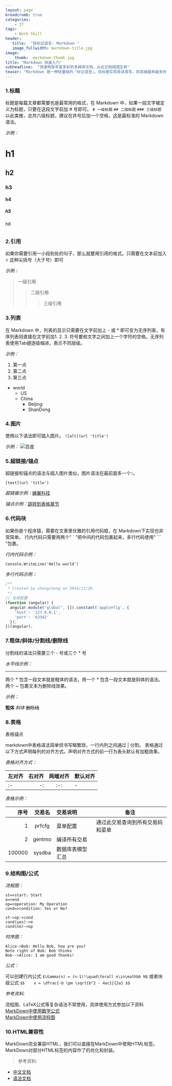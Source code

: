 ```yaml
---
layout: page
breadcrumb: true
categories:
    - IT
tags:
    - Work Skill
header:
   title:  "轻标记语言- Markdown "
   image_fullwidth: markdown-title.jpg
image:
    thumb:  markdown-thumb.jpg
title: "Markdown 快速入门"
subheadline:  "快速构架丰富多彩的多媒体文档，从此文档熠熠生辉"
teaser: "Markdown 是一种轻量级的「标记语言」，目标是实现易读易写，目前被越来越多的写作爱好者，撰稿者广泛使用。Markdown 的语法十分简单。常用的标记符号也不超过十个，这种相对于更为复杂的 HTML 标记语言来说，Markdown 可谓是十分轻量的，学习成本比较低。"
---
```


### 1.标题
标题是每篇文章都需要也是最常用的格式，在 Markdown 中，如果一段文字被定义为标题，只要在这段文字前加 # 号即可。
`# 一级标题`
`## 二级标题`
`### 三级标题`
以此类推，总共六级标题，建议在井号后加一个空格，这是最标准的 Markdown 语法。

*示例：*
<h1>h1</h1>
<h2>h2</h2>
<h3>h3</h3>
<h4>h4</h4>
<h5>h5</h5>
<h6>h6</h6>

### 2.引用
如果你需要引用一小段别处的句子，那么就要用引用的格式。只需要在文本前加入 &gt; 这种尖括号（大于号）即可

*示例：*
> 一级引用
>> 二级引用
>>> 三级引用

### 3.列表
在 Markdown 中，列表的显示只需要在文字前加上 - 或 * 即可变为无序列表，有序列表则直接在文字前加1. 2. 3. 符号要和文字之间加上一个字符的空格。无序列表使用Tab键逐级缩进，表示不同层级。

*示例：*

1. 第一点
2. 第二点
4. 第三点

+ world
    + US
    + China
        + Beijing
        + ShanDong
    
### 4.图片
使用以下语法即可插入图片。
`![alt](url 'title')`

*示例：*
![百度](//www.baidu.com/img/bd_logo1.png '百度搜索')

### 5.超链接/锚点
超链接和锚点的语法与插入图片类似，图片语法在最前面多一个`!`。

`[text](url 'title')`

*超链接示例：*[蝉翼科技](http://chanyikeji.com '北京蝉翼科技有限公司')

*锚点示例：*[跳转到表格章节](#table)

### 6.代码块
如果你是个程序猿，需要在文章里优雅的引用代码框，在 Markdown下实现也非常简单。
行内代码只需要用两个" ` "把中间的代码包裹起来，多行代码使用" ``` "包裹。

*行内代码示例：*

`Console.WriteLine('Hello world')`

*多行代码示例：*

``` js
/**
 * Created by zhangcheng on 2016/11/29.
 */
// 全局配置
(function (angular) {
  angular.module("global", []).constant('appConfig', {
    'host': '127.0.0.1',
    'port': '63342'
  });
})(angular);
```

### 7.粗体/斜体/分割线/删除线
分割线的语法只需要三个 - 号或三个 * 号

*水平线示例：*

---

两个 * 包含一段文本就是粗体的语法，用一个  * 包含一段文本就是斜体的语法。两个 ~ 包裹文本为删除线效果。

*示例：*

**粗体**
*斜体*
~~删除线~~

### 8.表格

<span id='table'>表格锚点</span>

markdown中表格语法简单但书写略繁琐，一行内列之间通过 \| 分割。
表格通过以下方式声明每列的对齐方式。声明对齐方式的前一行为表头默认有加粗效果。

*表格对齐方式：*

|左对齐|右对齐|两端对齐|默认对齐|
|:-|-:|:-:|-|
|\:-|\-:|\:-:|\-|

*表格示例：*


|序号|交易名|交易说明|备注|
|-:|:-:|:-|-|
|1|prfcfg|菜单配置|通过此交易查询到所有交易码和菜单|
|2|gentmo|编译所有交易||
|100000|sysdba|数据库表模型汇总||

### 9.结构图/公式

*流程图：*

``` flow
st=>start: Start
e=>end
op=>operation: My Operation
cond=>condition: Yes or No?

st->op->cond
cond(yes)->e
cond(no)->op
```

*时序图：*

``` sequence
Alice->Bob: Hello Bob, how are you?
Note right of Bob: Bob thinks
Bob-->Alice: I am good thanks!
```

*公式：*

 可以创建行内公式 
 `$\Gamma(n) = (n-1)!\quad\forall n\in\mathbb N$`
 或者块级公式
 `$$	x = \dfrac{-b \pm \sqrt{b^2 - 4ac}}{2a} $$`



*参考资料:*

流程图、LaTeX公式等复杂语法不常使用，具体使用方式参加以下资料<br>
[MarkDown中使用数学公式](http://www.ituring.com.cn/article/32403) <br>
[MarkDown中使用流程图](http://blog.csdn.net/aizhaoyu/article/details/44350821)

### 10.HTML兼容性

MarkDown完全兼容HTML，我们可以直接在MarkDown中使用HTML标签。MarkDown对部分HTML标签的内容作了的优化和封装。

> 参考资料:
+ [中文文档](http://www.appinn.com/markdown/basic.html)
+ [语法文档](http://daringfireball.net/projects/markdown/syntax)
<br/>
